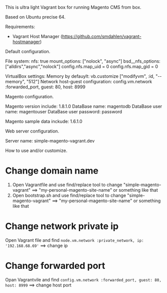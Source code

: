 This is ultra light Vagrant box for running Magento CMS from box.

Based on Ubuntu precise 64.

Requirements:
+ Vagrant Host Manager (https://github.com/smdahlen/vagrant-hostmanager)

Default configuration.

File system:
nfs: true
mount_options: ["nolock", "async"]
bsd__nfs_options: ["alldirs","async","nolock"]
config.nfs.map_uid = 0
config.nfs.map_gid = 0

VirtualBox settings:
Memory by defauylt: vb.customize ["modifyvm", :id, "--memory", "512"]
Network host-guest configuration: config.vm.network :forwarded_port, guest: 80, host: 8999

Magento configuration.

Magento version include: 1.8.1.0
DataBase name: magentodb
DataBase user name: magentouser
DataBase user password: password

Magento sample data inckude: 1.6.1.0

Web server configuration.

Server name: simple-magento-vagrant.dev

How to use and/or customize.
# Change domain name
1. Open Vagrantfile and use find/replace tool to change "simple-magento-vagrant" ==> "my-personal-magento-site-name" or something like that
2. Open bootstrap.sh and use find/replace tool to change "simple-magento-vagrant" ==> "my-personal-magento-site-name" or something like that

# Change network private ip
Open Vagrant file and find `node.vm.network :private_network, ip: '192.168.68.69'` ==> change ip

# Change forwarded port
Opan Vagrantvile and find `config.vm.network :forwarded_port, guest: 80, host: 8999` ==> change host port
